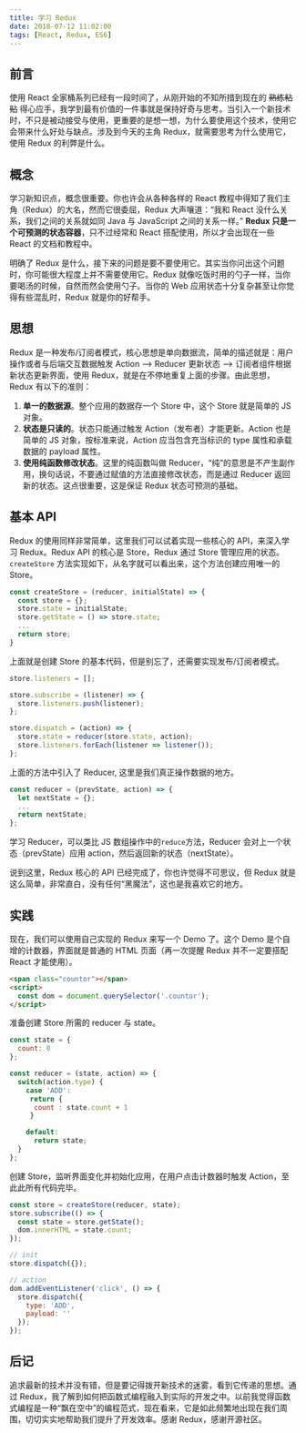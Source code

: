 ```yaml
---
title: 学习 Redux
date: 2018-07-12 11:02:00
tags: [React, Redux, ES6]
---
```


## 前言
使用 React 全家桶系列已经有一段时间了，从刚开始的不知所措到现在的 ~~熟练粘贴~~ 得心应手，我学到最有价值的一件事就是保持好奇与思考。当引入一个新技术时，不只是被动接受与使用，更重要的是想一想，为什么要使用这个技术，使用它会带来什么好处与缺点。涉及到今天的主角 Redux，就需要思考为什么使用它，使用 Redux 的利弊是什么。

## 概念
学习新知识点，概念很重要。你也许会从各种各样的 React 教程中得知了我们主角（Redux）的大名，然而它很委屈，Redux 大声嚷道：“我和 React 没什么关系，我们之间的关系就如同 Java 与 JavaScript 之间的关系一样。” **Redux 只是一个可预测的状态容器**，只不过经常和 React 搭配使用，所以才会出现在一些 React 的文档和教程中。

明确了 Redux 是什么，接下来的问题是要不要使用它。其实当你问出这个问题时，你可能很大程度上并不需要使用它。Redux 就像吃饭时用的勺子一样，当你要喝汤的时候，自然而然会使用勺子。当你的 Web 应用状态十分复杂甚至让你觉得有些混乱时，Redux 就是你的好帮手。

## 思想
Redux 是一种发布/订阅者模式，核心思想是单向数据流，简单的描述就是：用户操作或者与后端交互数据触发 Action —> Reducer 更新状态 —> 订阅者组件根据新状态更新界面，使用 Redux，就是在不停地重复上面的步骤。由此思想，Redux 有以下的准则：

1. **单一的数据源**。整个应用的数据存一个 Store 中，这个 Store 就是简单的 JS 对象。
2. **状态是只读的**。状态只能通过触发 Action（发布者）才能更新。Action 也是简单的 JS 对象，按标准来说，Action 应当包含充当标识的 type 属性和承载数据的 payload 属性。
3. **使用纯函数修改状态**。这里的纯函数叫做 Reducer，“纯”的意思是不产生副作用，换句话说，不要通过赋值的方法直接修改状态，而是通过 Reducer 返回新的状态。这点很重要，这是保证 Redux 状态可预测的基础。

## 基本 API
Redux 的使用同样非常简单，这里我们可以试着实现一些核心的 API，来深入学习 Redux。Redux API 的核心是 Store，Redux 通过 Store 管理应用的状态。`createStore` 方法实现如下，从名字就可以看出来，这个方法创建应用唯一的 Store。

```js
const createStore = (reducer, initialState) => { 
  const store = {};
  store.state = initialState;
  store.getState = () => store.state;
  ...
  return store;
}
```
上面就是创建 Store 的基本代码，但是别忘了，还需要实现发布/订阅者模式。

```js
store.listeners = [];

store.subscribe = (listener) => {
  store.listeners.push(listener);
};

store.dispatch = (action) => {
  store.state = reducer(store.state, action);
  store.listeners.forEach(listener => listener());
};
```
上面的方法中引入了 Reducer, 这里是我们真正操作数据的地方。

```js
const reducer = (prevState, action) => {
  let nextState = {};
  ...
  return nextState;
};
```
学习 Reducer，可以类比 JS 数组操作中的`reduce`方法，Reducer 会对上一个状态（prevState）应用 action，然后返回新的状态（nextState）。

说到这里，Redux 核心的 API 已经完成了，你也许觉得不可思议，但 Redux 就是这么简单，非常直白，没有任何“黑魔法”，这也是我喜欢它的地方。

## 实践
现在，我们可以使用自己实现的 Redux 来写一个 Demo 了。这个 Demo 是个自增的计数器，界面就是普通的 HTML 页面（再一次提醒 Redux 并不一定要搭配 React 才能使用）。

```html
<span class="countor"></span>
<script>
  const dom = document.querySelector('.countor');
</script>
```

准备创建 Store 所需的 reducer 与 state。

```js
const state = {
  count: 0
};

const reducer = (state, action) => {
  switch(action.type) {
    case 'ADD':
     return {
      count : state.count + 1
     }

    default:
      return state;
  }
};
```
创建 Store，监听界面变化并初始化应用，在用户点击计数器时触发 Action，至此此所有代码完毕。

```js
const store = createStore(reducer, state);
store.subscribe(() => {
  const state = store.getState();
  dom.innerHTML = state.count;
});

// init
store.dispatch({});

// action
dom.addEventListener('click', () => {
  store.dispatch({
    type: 'ADD',
    payload: ''
  });
});
```

## 后记
追求最新的技术并没有错，但是要记得拨开新技术的迷雾，看到它传递的思想。通过 Redux，我了解到如何把函数式编程融入到实际的开发之中。以前我觉得函数式编程是一种“飘在空中”的编程范式，现在看来，它是如此频繁地出现在我们周围，切切实实地帮助我们提升了开发效率。感谢 Redux，感谢开源社区。
